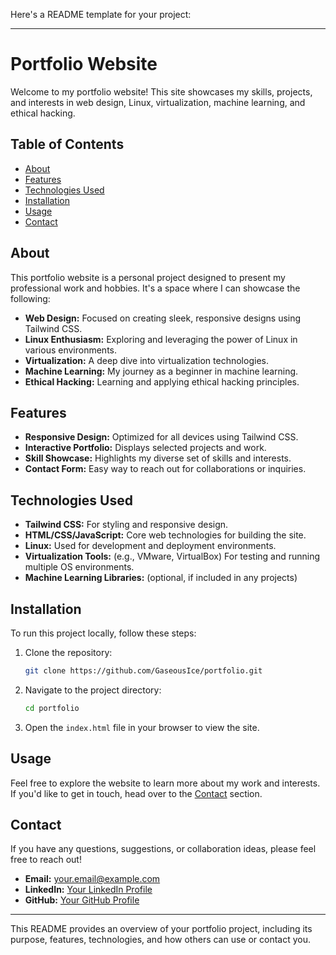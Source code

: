 Here's a README template for your project:

---

# Portfolio Website

Welcome to my portfolio website! This site showcases my skills, projects, and interests in web design, Linux, virtualization, machine learning, and ethical hacking.

## Table of Contents

- [About](#about)
- [Features](#features)
- [Technologies Used](#technologies-used)
- [Installation](#installation)
- [Usage](#usage)
- [Contact](#contact)

## About

This portfolio website is a personal project designed to present my professional work and hobbies. It's a space where I can showcase the following:

- **Web Design:** Focused on creating sleek, responsive designs using Tailwind CSS.
- **Linux Enthusiasm:** Exploring and leveraging the power of Linux in various environments.
- **Virtualization:** A deep dive into virtualization technologies.
- **Machine Learning:** My journey as a beginner in machine learning.
- **Ethical Hacking:** Learning and applying ethical hacking principles.

## Features

- **Responsive Design:** Optimized for all devices using Tailwind CSS.
- **Interactive Portfolio:** Displays selected projects and work.
- **Skill Showcase:** Highlights my diverse set of skills and interests.
- **Contact Form:** Easy way to reach out for collaborations or inquiries.

## Technologies Used

- **Tailwind CSS:** For styling and responsive design.
- **HTML/CSS/JavaScript:** Core web technologies for building the site.
- **Linux:** Used for development and deployment environments.
- **Virtualization Tools:** (e.g., VMware, VirtualBox) For testing and running multiple OS environments.
- **Machine Learning Libraries:** (optional, if included in any projects)

## Installation

To run this project locally, follow these steps:

1. Clone the repository:
   ```bash
   git clone https://github.com/GaseousIce/portfolio.git
   ```
2. Navigate to the project directory:
   ```bash
   cd portfolio
   ```
3. Open the `index.html` file in your browser to view the site.

## Usage

Feel free to explore the website to learn more about my work and interests. If you'd like to get in touch, head over to the [Contact](#contact) section.

## Contact

If you have any questions, suggestions, or collaboration ideas, please feel free to reach out!

- **Email:** [your.email@example.com](mailto:your.email@example.com)
- **LinkedIn:** [Your LinkedIn Profile](https://www.linkedin.com/in/yourprofile)
- **GitHub:** [Your GitHub Profile](https://github.com/yourusername)

---

This README provides an overview of your portfolio project, including its purpose, features, technologies, and how others can use or contact you.